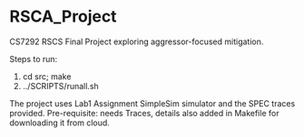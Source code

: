 # RSCA_Project
CS7292 RSCS Final Project exploring aggressor-focused mitigation.

Steps to run:
1. cd src; make
2. ../SCRIPTS/runall.sh

The project uses Lab1 Assignment SimpleSim simulator and the SPEC traces provided.
Pre-requisite: needs Traces, details also added in Makefile for downloading it from cloud.
